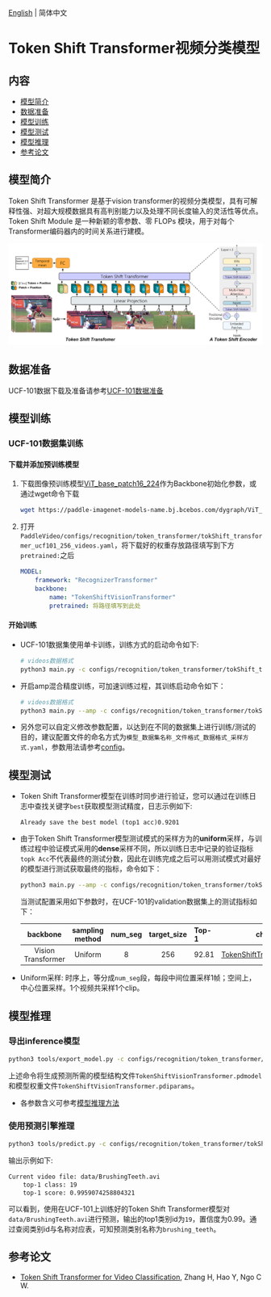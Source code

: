 [English](../../../en/model_zoo/recognition/tokenshift_transformer.md) | 简体中文

# Token Shift Transformer视频分类模型

## 内容

- [模型简介](#模型简介)
- [数据准备](#数据准备)
- [模型训练](#模型训练)
- [模型测试](#模型测试)
- [模型推理](#模型推理)
- [参考论文](#参考论文)


## 模型简介

Token Shift Transformer 是基于vision transformer的视频分类模型，具有可解释性强、对超大规模数据具有高判别能力以及处理不同长度输入的灵活性等优点。Token Shift Module 是一种新颖的零参数、零 FLOPs 模块，用于对每个 Transformer编码器内的时间关系进行建模。

<div align="center">
<img src="../../../images/tokenshift_structure.png">
</div>


## 数据准备

UCF-101数据下载及准备请参考[UCF-101数据准备](../../dataset/ucf101.md)


## 模型训练

### UCF-101数据集训练

#### 下载并添加预训练模型

1. 下载图像预训练模型[ViT_base_patch16_224](https://paddle-imagenet-models-name.bj.bcebos.com/dygraph/ViT_base_patch16_224_pretrained.pdparams)作为Backbone初始化参数，或通过wget命令下载

   ```bash
   wget https://paddle-imagenet-models-name.bj.bcebos.com/dygraph/ViT_base_patch16_224_pretrained.pdparams
   ```

2. 打开`PaddleVideo/configs/recognition/token_transformer/tokShift_transformer_ucf101_256_videos.yaml`，将下载好的权重存放路径填写到下方`pretrained:`之后

    ```yaml
    MODEL:
        framework: "RecognizerTransformer"
        backbone:
            name: "TokenShiftVisionTransformer"
            pretrained: 将路径填写到此处
    ```

#### 开始训练

- UCF-101数据集使用单卡训练，训练方式的启动命令如下:

    ```bash
    # videos数据格式
    python3 main.py -c configs/recognition/token_transformer/tokShift_transformer_ucf101_256_videos.yaml --validate --seed=1234
    ```
    
- 开启amp混合精度训练，可加速训练过程，其训练启动命令如下：

    ```bash
    # videos数据格式
    python3 main.py --amp -c configs/recognition/token_transformer/tokShift_transformer_ucf101_256_videos.yaml --validate --seed=1234
    ```
    
- 另外您可以自定义修改参数配置，以达到在不同的数据集上进行训练/测试的目的，建议配置文件的命名方式为`模型_数据集名称_文件格式_数据格式_采样方式.yaml`，参数用法请参考[config](../../contribute/config.md)。


## 模型测试

- Token Shift Transformer模型在训练时同步进行验证，您可以通过在训练日志中查找关键字`best`获取模型测试精度，日志示例如下:

  ```
  Already save the best model (top1 acc)0.9201
  ```

- 由于Token Shift Transformer模型测试模式的采样方为的**uniform**采样，与训练过程中验证模式采用的**dense**采样不同，所以训练日志中记录的验证指标`topk Acc`不代表最终的测试分数，因此在训练完成之后可以用测试模式对最好的模型进行测试获取最终的指标，命令如下：

  ```bash
  python3 main.py --amp -c configs/recognition/token_transformer/tokShift_transformer_ucf101_256_videos.yaml --test --seed=1234 -w 'output/TokenShiftVisionTransformer/TokenShiftVisionTransformer_best.pdparams'
  ```


  当测试配置采用如下参数时，在UCF-101的validation数据集上的测试指标如下：

   |      backbone      | sampling method | num_seg | target_size | Top-1 |                         checkpoints                          |
   | :----------------: | :-------------: | :-----: | :---------: | :---- | :----------------------------------------------------------: |
  | Vision Transformer | Uniform | 8 | 256 | 92.81 | [TokenShiftTransformer.pdparams](https://drive.google.com/drive/folders/1k_TpAqaJZYJE8C5g5pT9phdyk9DrY_XL?usp=sharing) |


- Uniform采样: 时序上，等分成`num_seg`段，每段中间位置采样1帧；空间上，中心位置采样。1个视频共采样1个clip。

## 模型推理

### 导出inference模型

```bash
python3 tools/export_model.py -c configs/recognition/token_transformer/tokShift_transformer_ucf101_256_videos.yaml -p 'output/TokenShiftVisionTransformer/TokenShiftVisionTransformer_best.pdparams'
```

上述命令将生成预测所需的模型结构文件`TokenShiftVisionTransformer.pdmodel`和模型权重文件`TokenShiftVisionTransformer.pdiparams`。

- 各参数含义可参考[模型推理方法](../../usage.md#5-模型推理)

### 使用预测引擎推理

```bash
python3 tools/predict.py -c configs/recognition/token_transformer/tokShift_transformer_ucf101_256_videos.yaml -i 'data/BrushingTeeth.avi' --model_file ./inference/TokenShiftVisionTransformer.pdmodel --params_file ./inference/TokenShiftVisionTransformer.pdiparams
```

输出示例如下:

```
Current video file: data/BrushingTeeth.avi
	top-1 class: 19
	top-1 score: 0.9959074258804321
```

可以看到，使用在UCF-101上训练好的Token Shift Transformer模型对`data/BrushingTeeth.avi`进行预测，输出的top1类别id为`19`，置信度为0.99。通过查阅类别id与名称对应表，可知预测类别名称为`brushing_teeth`。

## 参考论文

- [Token Shift Transformer for Video Classification](https://arxiv.org/pdf/2108.02432v1.pdf), Zhang H, Hao Y, Ngo C W.